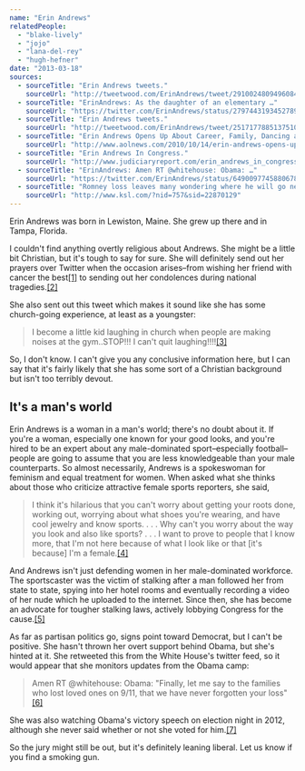 ```yaml
---
name: "Erin Andrews"
relatedPeople:
  - "blake-lively"
  - "jojo"
  - "lana-del-rey"
  - "hugh-hefner"
date: "2013-03-18"
sources:
  - sourceTitle: "Erin Andrews tweets."
    sourceUrl: "http://tweetwood.com/ErinAndrews/tweet/291002480949608449"
  - sourceTitle: "ErinAndrews: As the daughter of an elementary …"
    sourceUrl: "https://twitter.com/ErinAndrews/status/279744319345278976"
  - sourceTitle: "Erin Andrews tweets."
    sourceUrl: "http://tweetwood.com/ErinAndrews/tweet/251717788513751040"
  - sourceTitle: "Erin Andrews Opens Up About Career, Family, Dancing and the Law."
    sourceUrl: "http://www.aolnews.com/2010/10/14/erin-andrews-opens-up-about-career-family-dancing-and-the-law/"
  - sourceTitle: "Erin Andrews In Congress."
    sourceUrl: "http://www.judiciaryreport.com/erin_andrews_in_congress.htm"
  - sourceTitle: "ErinAndrews: Amen RT @whitehouse: Obama: …"
    sourceUrl: "https://twitter.com/ErinAndrews/status/64900977458806784"
  - sourceTitle: "Romney loss leaves many wondering where he will go next."
    sourceUrl: "http://www.ksl.com/?nid=757&sid=22870129"
---
```


Erin Andrews was born in Lewiston, Maine. She grew up there and in Tampa, Florida.

I couldn't find anything overtly religious about Andrews. She might be a little bit Christian, but it's tough to say for sure. She will definitely send out her prayers over Twitter when the occasion arises–from wishing her friend with cancer the best<a class="source-citation" href="#http://tweetwood.com/ErinAndrews/tweet/291002480949608449" title="Erin Andrews tweets.">[1]</a> to sending out her condolences during national tragedies.<a class="source-citation" href="#https://twitter.com/ErinAndrews/status/279744319345278976" title="ErinAndrews: As the daughter of an elementary …">[2]</a>

She also sent out this tweet which makes it sound like she has some church-going experience, at least as a youngster:

>I become a little kid laughing in church when people are making noises at the gym..STOP!!! I can't quit laughing!!!!<a class="source-citation" href="#http://tweetwood.com/ErinAndrews/tweet/251717788513751040" title="Erin Andrews tweets.">[3]</a>

So, I don't know. I can't give you any conclusive information here, but I can say that it's fairly likely that she has some sort of a Christian background but isn't too terribly devout.


## It's a man's world

Erin Andrews is a woman in a man's world; there's no doubt about it. If you're a woman, especially one known for your good looks, and you're hired to be an expert about any male-dominated sport–especially football–people are going to assume that you are less knowledgeable than your male counterparts. So almost necessarily, Andrews is a spokeswoman for feminism and equal treatment for women. When asked what she thinks about those who criticize attractive female sports reporters, she said,

>I think it's hilarious that you can't worry about getting your roots done, working out, worrying about what shoes you're wearing, and have cool jewelry and know sports. . . . Why can't you worry about the way you look and also like sports? . . . I want to prove to people that I know more, that I'm not here because of what I look like or that [it's because] I'm a female.<a class="source-citation" href="#http://www.aolnews.com/2010/10/14/erin-andrews-opens-up-about-career-family-dancing-and-the-law/" title="Erin Andrews Opens Up About Career, Family, Dancing and the Law.">[4]</a>

And Andrews isn't just defending women in her male-dominated workforce. The sportscaster was the victim of stalking after a man followed her from state to state, spying into her hotel rooms and eventually recording a video of her nude which he uploaded to the internet. Since then, she has become an advocate for tougher stalking laws, actively lobbying Congress for the cause.<a class="source-citation" href="#http://www.judiciaryreport.com/erin_andrews_in_congress.htm" title="Erin Andrews In Congress.">[5]</a>

As far as partisan politics go, signs point toward Democrat, but I can't be positive. She hasn't thrown her overt support behind Obama, but she's hinted at it. She retweeted this from the White House's twitter feed, so it would appear that she monitors updates from the Obama camp:

>Amen RT @whitehouse: Obama: "Finally, let me say to the families who lost loved ones on 9/11, that we have never forgotten your loss"<a class="source-citation" href="#https://twitter.com/ErinAndrews/status/64900977458806784" title="ErinAndrews: Amen RT @whitehouse: Obama: …">[6]</a>

She was also watching Obama's victory speech on election night in 2012, although she never said whether or not she voted for him.<a class="source-citation" href="#http://www.ksl.com/?nid=757&sid=22870129" title="Romney loss leaves many wondering where he will go next.">[7]</a>

So the jury might still be out, but it's definitely leaning liberal. Let us know if you find a smoking gun.